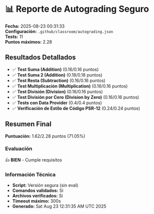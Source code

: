 # 📊 Reporte de Autograding Seguro

**Fecha:** 2025-08-23 00:31:33  
**Configuración:** `.github/classroom/autograding.json`  
**Tests:** 11  
**Puntos máximos:** 2.28  

## Resultados Detallados

- ✅ **Test Suma (Addition)** (0.16/0.16 puntos)
- ✅ **Test Suma 2 (Addition)** (0.18/0.18 puntos)
- ✅ **Test Resta (Subtraction)** (0.16/0.16 puntos)
- ✅ **Test Multiplicación (Multiplication)** (0.16/0.16 puntos)
- ✅ **Test División (Division)** (0.16/0.16 puntos)
- ✅ **Test División por Cero (Division by Zero)** (0.16/0.16 puntos)
- ✅ **Tests con Data Provider** (0.4/0.4 puntos)
- ✅ **Verificación de Estilo de Código PSR-12** (0.24/0.24 puntos)

## Resumen Final

**Puntuación:** 1.62/2.28 puntos (71.05%)

### Evaluación
👍 **BIEN** - Cumple requisitos

### Información Técnica
- **Script:** Versión segura (sin eval)
- **Comandos validados:** Sí
- **Archivos verificados:** Sí  
- **Timeout máximo:** 300s
- **Generado:** Sat Aug 23 12:31:35 AM UTC 2025

